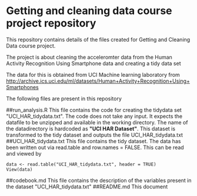 # Getting and cleaning data course project repository

This repository contains details of the files created for Getting and Cleaning Data course project.

The project is about cleaning the acceleromter data from the Human Activity Recognition Using Smartphone data and creating a tidy data set

The data for this is obtained from UCI Machine learning laboratory from http://archive.ics.uci.edu/ml/datasets/Human+Activity+Recognition+Using+Smartphones 

The following files are present in this repository

##run_analysis.R
  This file contains the code for creating the tidydata set "UCI_HAR_tidydata.txt".  The code does not take any input. It expects the datafile to be unzipped and available in the working directory.  The name of the datadirectory is hardcoded as **"UCI HAR Dataset"**.  This dataset is transformed to the tidy dataset and outputs the file UCI_HAR_tidydata.txt
##UCI_HAR_tidydata.txt
  This file contains the tidy dataset. The data has been written out via read.table and row.names = FALSE. This can be read and viewed by
	
	data <- read.table("UCI_HAR_tidydata.txt", header = TRUE) 
	View(data)


##codebook.md
  This file contains the description of the variables present in the dataset "UCI_HAR_tidydata.txt"
##README.md
  This document
